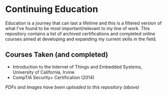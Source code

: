 # Continuing Education
Education is a journey that can last a lifetime and this is a filtered version of what I've found to be most important/relevant to my line of work. This repository contains a list of archived certifications and completed online courses aimed at developing and expanding my current skills in the field.

## Courses Taken (and completed)
- Introduction to the Internet of Things and Embedded Systems, University of California, Irvine
- CompTIA Security+ Certification (2014)

*PDFs and Images have been uploaded to this repository (above)*
